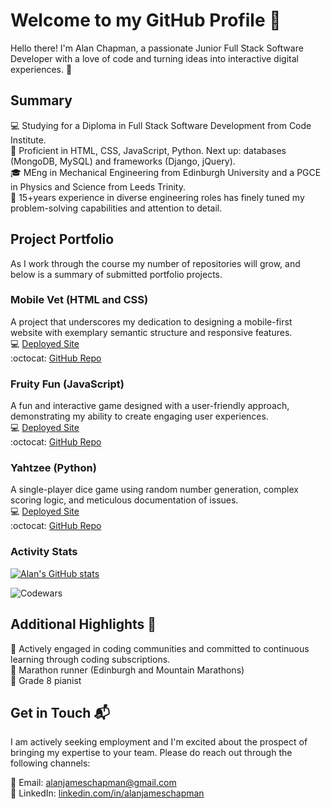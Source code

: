 # Welcome to my GitHub Profile 👋

Hello there! I'm Alan Chapman, a passionate Junior Full Stack Software Developer with a love of code and turning ideas into interactive digital experiences. 🚀

## Summary 

💻 Studying for a Diploma in Full Stack Software Development from Code Institute.<br>
🚀 Proficient in HTML, CSS, JavaScript, Python. Next up: databases (MongoDB, MySQL) and frameworks (Django, jQuery).<br>
🎓 MEng in Mechanical Engineering from Edinburgh University and a PGCE in Physics and Science from Leeds Trinity.<br>
🌟 15+years experience in diverse engineering roles has finely tuned my problem-solving capabilities and attention to detail.<br>

## Project Portfolio

As I work through the course my number of repositories will grow, and below is a summary of submitted portfolio projects.

### Mobile Vet (HTML and CSS)

A project that underscores my dedication to designing a mobile-first website with exemplary semantic structure and responsive features.<br>
💻  [Deployed Site](https://alanjameschapman.github.io/mobile-vet/)<br>
:octocat:  [GitHub Repo](https://github.com/alanjameschapman/mobile-vet/)

### Fruity Fun (JavaScript)

A fun and interactive game designed with a user-friendly approach, demonstrating my ability to create engaging user experiences.<br>
💻 [Deployed Site](https://alanjameschapman.github.io/fruity-fun/)<br>
:octocat: [GitHub Repo](https://github.com/alanjameschapman/fruity-fun/)

### Yahtzee (Python)

A single-player dice game using random number generation, complex scoring logic, and meticulous documentation of issues.<br>
💻 [Deployed Site](https://yahtzee-dice-6d5009f4b077.herokuapp.com/)<br>
:octocat: [GitHub Repo](https://github.com/alanjameschapman/yahtzee)

### Activity Stats

[![Alan's GitHub stats](https://github-readme-stats.vercel.app/api?username=alanjameschapman&show=stars,commits,prs,issues&show_icons=true&theme=radical)](https://github.com/anuraghazra/github-readme-stats)

![Codewars](https://github.r2v.ch/codewars?user=alanjameschapman&stroke=%23BB432C)

## Additional Highlights 🌈

:envelope_with_arrow: Actively engaged in coding communities and committed to continuous learning through coding subscriptions.<br>
🏃 Marathon runner (Edinburgh and Mountain Marathons)<br>
🎹 Grade 8 pianist

## Get in Touch 📬

I am actively seeking employment and I'm excited about the prospect of bringing my expertise to your team. Please do reach out through the following channels:

📧 Email: alanjameschapman@gmail.com <br>
🔗 LinkedIn: [linkedin.com/in/alanjameschapman](https://www.linkedin.com/in/alanjameschapman/)
